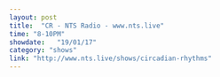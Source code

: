 ```yaml
---
layout: post
title:  "CR - NTS Radio - www.nts.live"
time: "8-10PM"
showdate:   "19/01/17"
category: "shows"
link: "http://www.nts.live/shows/circadian-rhythms"
---
```

